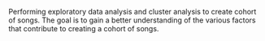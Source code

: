 Performing exploratory data analysis and cluster analysis to create cohort of songs. The goal is to gain a better understanding of the various factors that contribute to creating a cohort of songs.
